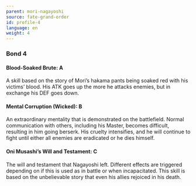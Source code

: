 ```yaml
---
parent: mori-nagayoshi
source: fate-grand-order
id: profile-4
language: en
weight: 4
---
```


### Bond 4

#### Blood-Soaked Brute: A

A skill based on the story of Mori’s hakama pants being soaked red with his victims’ blood. His ATK goes up the more he attacks enemies, but in exchange his DEF goes down.

#### Mental Corruption (Wicked): B

An extraordinary mentality that is demonstrated on the battlefield. Normal communication with others, including his Master, becomes difficult, resulting in him going berserk. His cruelty intensifies, and he will continue to fight until either all enemies are eradicated or he dies himself.

#### Oni Musashi’s Will and Testament: C

The will and testament that Nagayoshi left. Different effects are triggered depending on if this is used as in battle or when incapacitated. This skill is based on the unbelievable story that even his allies rejoiced in his death.
